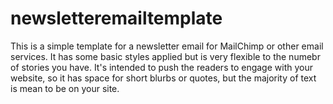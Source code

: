 # newsletteremailtemplate
This is a simple template for a newsletter email for MailChimp or other email services. It has some basic styles applied
but is very flexible to the numebr of stories you have. It's intended to push the readers to engage with your website, so it has
space for short blurbs or quotes, but the majority of text is mean to be on your site.
